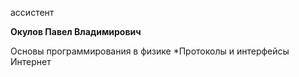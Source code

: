 ассистент



**Окулов Павел Владимирович**

Основы программирования в физике
	*Протоколы и интерфейсы Интернет